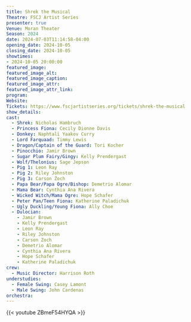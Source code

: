 ```yaml
---
title: Shrek the Musical
Theatre: FSCJ Artist Series
presenter: true
Venue: Moran Theater
Season: 2024
date: 2024-07-03T11:14:58-04:00
opening_date: 2024-10-05
closing_date: 2024-10-05
showtimes:
- 2024-10-05 20:00:00
featured_image: 
featured_image_alt: 
featured_image_caption: 
featured_image_attr: 
featured_image_attr_link: 
program:
Website: 
Tickets: https://www.fscjartistseries.org/tickets/shrek-the-musical
show_details: 
cast:
  - Shrek: Nicholas Hambruch
  - Princess Fiona: Cecily Dionne Davis
  - Donkey: Naphtali Yaakov Curry
  - Lord Farquaad: Timmy Lewis
  - Dragon/Captain of the Guard: Tori Kocher
  - Pinocchio: Jamir Brown
  - Sugar Plum Fairy/Gingy: Kelly Prendergast
  - Wolf/Thelonius: Sage Jepson
  - Pig 1: Leon Ray
  - Pig 2: Riley Johnston
  - Pig 3: Carson Zoch
  - Papa Bear/Papa Ogre/Bishop: Demetrio Alomar
  - Mama Bear: Cynthia Ana Rivera
  - Wicked Witch/Mama Ogre: Hope Schafer
  - Peter Pan/Teen Fiona: Katherine Paladichuk
  - Ugly Duckling/Young Fiona: Ally Choe
  - Dulocian: 
    - Jamir Brown
    - Kelly Prendergast
    - Leon Ray
    - Riley Johnston
    - Carson Zoch
    - Demetrio Alomar
    - Cynthia Ana Rivera
    - Hope Schafer
    - Katherine Paladichuk
crew:
  - Music Director: Harrison Roth
understudies:
  - Female Swing: Casey Lamont
  - Male Swing: John Cardenas
orchestra:
---
```


{{< youtube ZBmeF54HYQA >}}